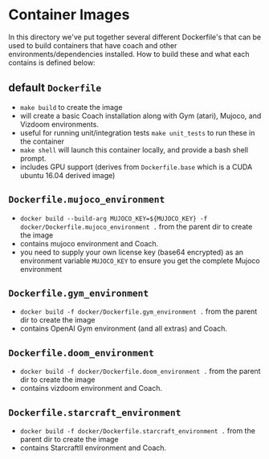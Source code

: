 # Container Images

In this directory we've put together several different Dockerfile's that can be used to build
containers that have coach and other environments/dependencies installed.  How to build these
and what each contains is defined below:

## default `Dockerfile`
* `make build` to create the image
* will create a basic Coach installation along with Gym (atari), Mujoco, and Vizdoom environments.
* useful for running unit/integration tests  `make unit_tests` to run these in the container
* `make shell` will launch this container locally, and provide a bash shell prompt.
* includes GPU support (derives from `Dockerfile.base` which is a CUDA ubuntu 16.04 derived image)

## `Dockerfile.mujoco_environment`
* `docker build --build-arg MUJOCO_KEY=${MUJOCO_KEY} -f docker/Dockerfile.mujoco_environment .`
  from the parent dir to create the image
* contains mujoco environment and Coach.
* you need to supply your own license key (base64 encrypted) as an environment variable `MUJOCO_KEY`
  to ensure you get the complete Mujoco environment

## `Dockerfile.gym_environment`
* `docker build -f docker/Dockerfile.gym_environment .` from the parent dir to create the image
* contains OpenAI Gym environment (and all extras) and Coach.

## `Dockerfile.doom_environment`
* `docker build -f docker/Dockerfile.doom_environment .` from the parent dir to create the image
* contains vizdoom environment and Coach.

## `Dockerfile.starcraft_environment`
* `docker build -f docker/Dockerfile.starcraft_environment .` from the parent dir to create the image
* contains StarcraftII environment and Coach.
